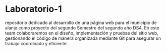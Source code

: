# Laboratorio-1
repositorio dedicado al desarrollo de una página web para el  municipio de alanje como proyecto del segundo Semestre del segundo año DS4. En este team colaboraremos en el diseño, implementación y pruebas del sitio web, gestionando el código de manera organizada mediante Git para asegurar un trabajo coordinado y eficiente.
